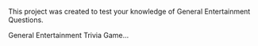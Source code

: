 This project was created to test your knowledge of General Entertainment Questions.

General Entertainment Trivia Game...

